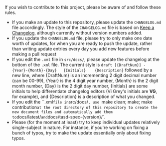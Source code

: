 If you wish to contribute to this project, please be aware of and follow these rules.

* If you make an update to this repository, please update the `CHANGELOG.md` file accordingly.  The style of the `CHANGELOG.md` file is based on [Keep a Changelog](https://keepachangelog.com/en/1.0.0/), although currently without version numbers added.
* If you update the `CHANGELOG.md` file, please try to only make one date worth of updates, for when you are ready to push the update, rather than writing update entries every day you add new features before making a pull request
* If you edit the `.xml` file in `src/docs/`, please update the changelog at the bottom of the `.xml` file.  The current style is `draft [{DraftNum}] - {Year}-{Month}-{Day}   {Initials}    {Description}` followed by a new line, where {DraftNum} is an incrementing 2 digit decimal number (can be 00-99), {Year} is the 4 digit year number, {Month} is the 2 digit month number, {Day} is the 2 digit day number, {Initials} are some initials to help differentiate changelog editors (Vi Grey's initials are **VG**, for example), and {Description} is a description of what you changed.
* If you edit the ``.xml` file in `src/docs/`, use `make clean; make; make contribution` at the root directory of this repository to create the new document files and automatically add them to `docs/latest/` and `docs/tasd-spec-{version}/`.
* Please (for the moment at least) try to keep individual updates relatively single-subject in nature.  For instance, if you're working on fixing a bunch of typos, try to make the update essentially only about fixing typos.

